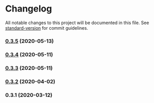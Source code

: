 # Changelog

All notable changes to this project will be documented in this file. See [standard-version](https://github.com/conventional-changelog/standard-version) for commit guidelines.

### [0.3.5](https://github.com/AdditionApps/polaris-form-builder/compare/v0.3.4...v0.3.5) (2020-05-13)



### [0.3.4](https://github.com/AdditionApps/polaris-form-builder/compare/v0.3.3...v0.3.4) (2020-05-11)



### [0.3.3](https://github.com/AdditionApps/polaris-form-builder/compare/v0.3.2...v0.3.3) (2020-05-11)



### [0.3.2](https://github.com/AdditionApps/polaris-form-builder/compare/v0.3.0...v0.3.2) (2020-04-02)



### 0.3.1 (2020-03-12)
